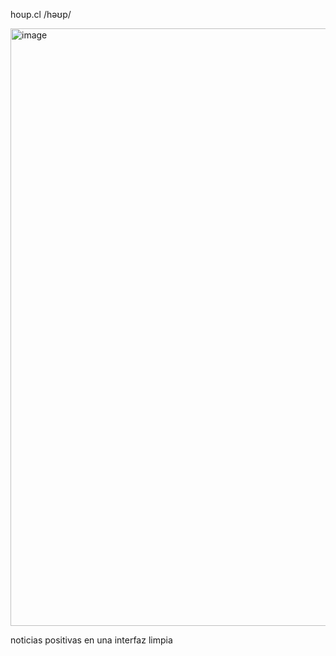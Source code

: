 houp.cl
/həʊp/

<img width="956" alt="image" src="https://github.com/user-attachments/assets/f4b27fac-33bd-4dc9-8d01-ba852e14ef61" />


noticias positivas en una interfaz limpia
